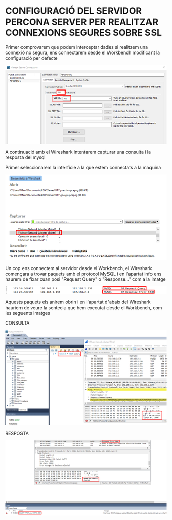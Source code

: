# CONFIGURACIÓ DEL SERVIDOR PERCONA SERVER PER REALITZAR CONNEXIONS SEGURES SOBRE SSL

Primer comprovarem que podem interceptar dades si realitzem una connexió no segura, ens connectarem desde el Workbench modificant la configuració per defecte

![ScreenShot](imgs/connexioWorkbench.png)

A continuació amb el Wireshark intentarem capturar una consulta i la resposta del mysql

Primer seleccionarem la interficie a la que estem connectats a la maquina

![ScreenShot](imgs/interficie.png)

Un cop ens connectem al servidor desde el Workbench, el Wireshark començara a trovar paquets amb el protocol MySQL i en l'apartat info ens haurem de fixar cuan posi "Request Query" o "Response..." com a la imatge

![ScreenShot](imgs/infoWireShark.png)

Aquests paquets els anirem obrin i en l'apartat d'abaix del Wireshark hauriem de veure la sentecia que hem executat desde el Workbench, com les seguents imatges

CONSULTA

![ScreenShot](imgs/veureSelect.png)

RESPOSTA

![ScreenShot](imgs/veureResposta.png)
